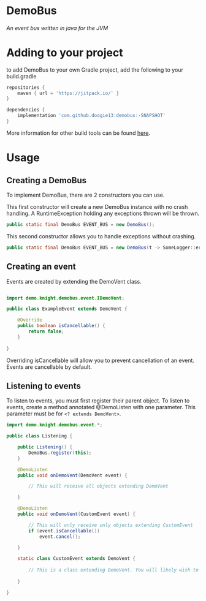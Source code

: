 # DemoBus
###### An event bus written in java for the JVM

# Adding to your project
to add DemoBus to your own Gradle project, add the following to your build.gradle
```groovy
repositories {
    maven { url = 'https://jitpack.io/' }
}

dependencies {
    implementation 'com.github.doogie13:demobus:-SNAPSHOT'
}
```
More information for other build tools can be found [here](https://jitpack.io/).

# Usage

## Creating a DemoBus
To implement DemoBus, there are 2 constructors you can use.

This first constructor will create a new DemoBus instance with no crash handling. A RuntimeException holding any exceptions thrown will be thrown.

```java
public static final DemoBus EVENT_BUS = new DemoBus();
```

This second constructor allows you to handle exceptions without crashing.

```java
public static final DemoBus EVENT_BUS = new DemoBus(t -> SomeLogger::error);
```

## Creating an event
Events are created by extending the DemoVent class.
```java

import demo.knight.demobus.event.IDemoVent;

public class ExampleEvent extends DemoVent {

    @Override
    public boolean isCancellable() {
        return false;
    }
    
}
```
Overriding isCancellable will allow you to prevent cancellation of an event. Events are cancellable by default.

## Listening to events
To listen to events, you must first register their parent object. To listen to events, create a method annotated @DemoListen with one parameter. This parameter must be for `<? extends DemoVent>`.

```java
import demo.knight.demobus.event.*;

public class Listening {

    public Listening() {
        DemoBus.register(this);
    }

    @DemoListen
    public void onDemoVent(DemoVent event) {

        // This will receive all objects extending DemoVent

    }

    @DemoListen
    public void onDemoVent(CustomEvent event) {

        // This will only receive only objects extending CustomEvent
        if (event.isCancellable())
            event.cancel();

    }

    static class CustomEvent extends DemoVent {
        
        // This is a class extending DemoVent. You will likely wish to add your own variables here which can be modified by listeners
        
    }

}
```
